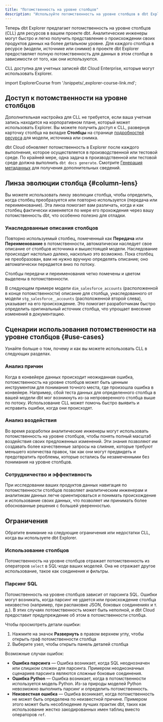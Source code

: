 ```yaml
---
title: "Потомственность на уровне столбцов"
description: "Используйте потомственность на уровне столбцов в dbt Explorer, чтобы получить представление о ваших данных на более детальном уровне."
---
```


Теперь dbt Explorer предлагает потомственность на уровне столбцов (CLL) для ресурсов в вашем проекте dbt. Аналитические инженеры могут быстро и легко получить представление о происхождении своих продуктов данных на более детальном уровне. Для каждого столбца в ресурсе (модели, источнике или снимке) в проекте dbt Explorer предоставляет полную потомственность для данных в этом столбце в зависимости от того, как они используются.

CLL доступна для учетных записей dbt Cloud Enterprise, которые могут использовать Explorer.

<Lightbox src="/img/docs/collaborate/dbt-explorer/example-overview-cll.png" width="95%" title="Обзор потомственности на уровне столбцов"/>

import ExplorerCourse from '/snippets/_explorer-course-link.md';

<ExplorerCourse />

## Доступ к потомственности на уровне столбцов

Дополнительная настройка для CLL не требуется, если ваша учетная запись находится на корпоративном плане, который может использовать Explorer. Вы можете получить доступ к CLL, развернув карточку столбца на вкладке **Столбцы** на странице [подробностей ресурса](/docs/collaborate/explore-projects#view-resource-details) для модели, источника или снимка.

dbt Cloud обновляет потомственность в Explorer после каждого выполнения, которое осуществляется в производственной или тестовой среде. По крайней мере, одна задача в производственной или тестовой среде должна выполнить `dbt docs generate`. Смотрите [Генерация метаданных](/docs/collaborate/explore-projects#generate-metadata) для получения дополнительных сведений.

<Lightbox src="/img/docs/collaborate/dbt-explorer/example-cll.png" width="40%" title="Пример вкладки Столбцы и где развернуть для CLL"/>

## Линза эволюции столбца {#column-lens}

Вы можете использовать линзу эволюции столбца, чтобы определить, когда столбец преобразуется или повторно используется (передача или переименование). Эта линза помогает вам различать, когда и как столбец фактически изменяется по мере его прохождения через вашу потомственность dbt, что особенно полезно для отладки.

<Lightbox src="/img/docs/collaborate/dbt-explorer/example-evolution-lens.png" width="90%" title="Пример линзы эволюции столбца"/>

### Унаследованные описания столбцов

Повторно используемый столбец, помеченный как **Передача** или **Переименование** в потомственности, автоматически наследует свое описание от столбцов источника и вышестоящей модели. Наследование происходит настолько далеко, насколько это возможно. Пока столбец не преобразован, вам не нужно вручную определять описание; оно автоматически передается вниз по потоку.

Столбцы передачи и переименования четко помечены и цветом выделены в потомственности.

В следующем примере модели `dim_salesforce_accounts` (расположенной в конце потомственности) описание для столбца, унаследованного от модели `stg_salesforce__accounts` (расположенной второй слева), указывает на его происхождение. Это помогает разработчикам быстро определить оригинальный источник столбца, что упрощает внесение изменений в документацию.

<Lightbox src="/img/docs/collaborate/dbt-explorer/example-prop-inherit.jpg" width="100%" title="Пример потомственности с переданными и унаследованными описаниями столбцов."/>

## Сценарии использования потомственности на уровне столбцов {#use-cases}

Узнайте больше о том, почему и как вы можете использовать CLL в следующих разделах.

### Анализ причин

Когда в конвейере данных происходит неожиданная ошибка, потомственность на уровне столбцов может быть ценным инструментом для понимания точного места, где произошла ошибка в конвейере. Например, сбой теста данных для определенного столбца в вашей модели dbt мог возникнуть из-за непроверенного столбца выше по потоку. Использование CLL может помочь быстро выявить и исправить ошибки, когда они происходят.

### Анализ воздействия

Во время разработки аналитические инженеры могут использовать потомственность на уровне столбцов, чтобы понять полный масштаб воздействия своих предложенных изменений. Эти знания позволяют им создавать более качественные запросы на слияние, которые требуют меньшего количества правок, так как они могут предвидеть и предотвратить проблемы, которые остались бы незамеченными без понимания на уровне столбцов.

### Сотрудничество и эффективность

При исследовании ваших продуктов данных навигация по потомственности столбцов позволяет аналитическим инженерам и аналитикам данных легче ориентироваться и понимать происхождение и использование своих данных, что позволяет им принимать более обоснованные решения с большей уверенностью.

## Ограничения

Обратите внимание на следующие ограничения или недостатки CLL, когда вы используете dbt Explorer.

### Использование столбцов
Потомственность на уровне столбцов отражает потомственность из операторов `select` в SQL-коде ваших моделей. Она не отражает другое использование, такое как соединения и фильтры.

### Парсинг SQL

Потомственность на уровне столбцов зависит от парсинга SQL. Ошибки могут возникать, когда парсинг не удается или происхождение столбца неизвестно (например, при распаковке JSON, боковых соединениях и т. д.). В этих случаях потомственность может быть неполной, и dbt Cloud предоставит предупреждение об этом в потомственности столбца.

<Lightbox src="/img/docs/collaborate/dbt-explorer/example-parsing-error-pill.png" title="Пример предупреждения в полном графе потомственности"/>

Чтобы просмотреть детали ошибки:
1. Нажмите на значок **Развернуть** в правом верхнем углу, чтобы открыть граф потомственности столбца
1. Выберите узел, чтобы открыть панель деталей столбца

Возможные случаи ошибок:

- **Ошибка парсинга** &mdash; Ошибка возникает, когда SQL неоднозначен или слишком сложен для парсинга. Примером неоднозначных сценариев парсинга являются _сложные_ боковые соединения.
- **Ошибка Python** &mdash; Ошибка возникает, когда в потомственности используется модель Python. Из-за природы моделей Python невозможно выполнить парсинг и определить потомственность.
- **Неизвестная ошибка** &mdash; Ошибка возникает, когда потомственность не может быть определена по неизвестной причине. Примером этого может быть несоблюдение лучших практик dbt, таких как использование жестко закодированных имен таблиц вместо операторов `ref`.